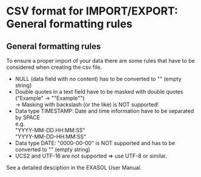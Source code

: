 # CSV format for IMPORT/EXPORT: General formatting rules 
## General formatting rules

To ensure a proper import of your data there are some rules that have to be considered when creating the csv file.

* NULL (data field with no content) has to be converted to "" (empty string)
* Double quotes in a text field have to be masked with double quotes ("Example" -> ""Example"")  
-> Masking with backslash (or the like) is NOT supported!
* Data type TIMESTAMP: Date and time information have to be separated by SPACE  
e.g.   
"YYYY-MM-DD HH:MM:SS"     
"YYYY-MM-DD-HH:MM:SS"
* Data type DATE: "0000-00-00" is NOT supported and has to be converted to "" (empty string)
* UCS2 and UTF-16 are not supported => use UTF-8 or similar.

See a detailed desciption in the EXASOL User Manual.

